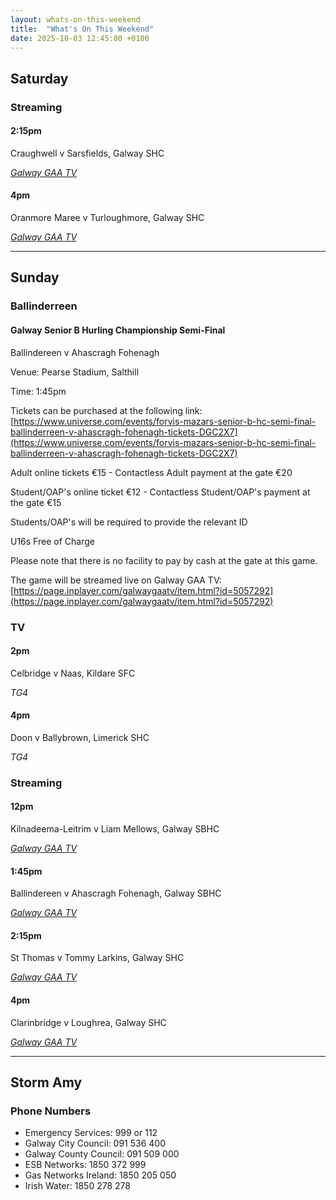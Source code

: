 ```yaml
---
layout: whats-on-this-weekend
title:  "What's On This Weekend"
date: 2025-10-03 12:45:00 +0100
---
```


## Saturday

### Streaming

#### 2:15pm

Craughwell v Sarsfields, Galway SHC

[*Galway GAA TV*](https://page.inplayer.com/galwaygaatv/item.html?id=5057295)

#### 4pm

Oranmore Maree v Turloughmore, Galway SHC

[*Galway GAA TV*](https://page.inplayer.com/galwaygaatv/item.html?id=5057294)

---

## Sunday

### Ballinderreen

#### Galway Senior B Hurling Championship Semi-Final

Ballindereen v Ahascragh Fohenagh

Venue: Pearse Stadium, Salthill

Time: 1:45pm

Tickets can be purchased at the following link: [https://www.universe.com/events/forvis-mazars-senior-b-hc-semi-final-ballinderreen-v-ahascragh-fohenagh-tickets-DGC2X7](https://www.universe.com/events/forvis-mazars-senior-b-hc-semi-final-ballinderreen-v-ahascragh-fohenagh-tickets-DGC2X7)

Adult online tickets €15 - Contactless Adult payment at the gate €20

Student/OAP's online ticket €12 - Contactless Student/OAP's payment at the gate €15

Students/OAP's will be required to provide the relevant ID

U16s Free of Charge 

Please note that there is no facility to pay by cash at the gate at this game.

The game will be streamed live on Galway GAA TV: [https://page.inplayer.com/galwaygaatv/item.html?id=5057292](https://page.inplayer.com/galwaygaatv/item.html?id=5057292)

### TV

#### 2pm

Celbridge v Naas, Kildare SFC

*TG4*

#### 4pm

Doon v Ballybrown, Limerick SHC

*TG4*

### Streaming

#### 12pm

Kilnadeema-Leitrim v Liam Mellows, Galway SBHC

[*Galway GAA TV*](https://page.inplayer.com/galwaygaatv/item.html?id=5057293)

#### 1:45pm

Ballindereen v Ahascragh Fohenagh, Galway SBHC

[*Galway GAA TV*](https://page.inplayer.com/galwaygaatv/item.html?id=5057292)

#### 2:15pm

St Thomas v Tommy Larkins, Galway SHC

[*Galway GAA TV*](https://page.inplayer.com/galwaygaatv/item.html?id=5057291)

#### 4pm

Clarinbridge v Loughrea, Galway SHC

[*Galway GAA TV*](https://page.inplayer.com/galwaygaatv/item.html?id=5057290)

---

## Storm Amy

### Phone Numbers

* Emergency Services: 999 or 112
* Galway City Council: 091 536 400
* Galway County Council: 091 509 000
* ESB Networks: 1850 372 999
* Gas Networks Ireland: 1850 205 050
* Irish Water: 1850 278 278